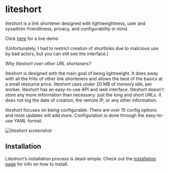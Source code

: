 # liteshort
liteshort is a link shortener designed with lightweightness, user and sysadmin-friendliness, privacy, and configurability in mind.

Click [here](https://ls.ikl.sh) for a live demo

(Unfortunately, I had to restrict creation of shortlinks due to malicious use by bad actors, but you can still see the interface.)

*Why liteshort over other URL shorteners?*

liteshort is designed with the main goal of being lightweight. It does away with all the frills of other link shorteners and allows the best of the basics at a small resource price. liteshort uses under 20 MB of memory idle, per worker. liteshort has an easy-to-use API and web interface. liteshort doesn't store any more information than necessary: just the long and short URLs. It does not log the date of creation, the remote IP, or any other information.

liteshort focuses on being configurable. There are over 15 config options and most updates will add more. Configuration is done through the easy-to-use YAML format.


![liteshort screenshot](https://fs.ikl.sh/selif/1qu5x7sj.png)

## Installation

Liteshort's installation process is dead-simple. Check out the [installation page](https://git.ikl.sh/132ikl/liteshort/wiki/How-to-Install) for info on how to install.
